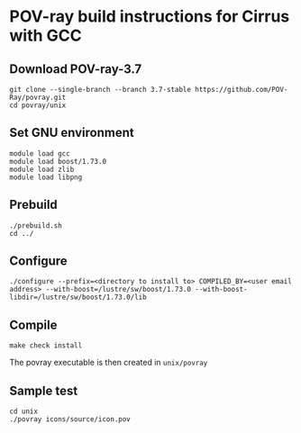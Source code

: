 # POV-ray build instructions for Cirrus with GCC


## Download POV-ray-3.7
```
git clone --single-branch --branch 3.7-stable https://github.com/POV-Ray/povray.git
cd povray/unix
```

## Set GNU environment

```
module load gcc
module load boost/1.73.0
module load zlib
module load libpng

```

## Prebuild 

```
./prebuild.sh
cd ../
```

## Configure 

```
./configure --prefix=<directory to install to> COMPILED_BY=<user email address> --with-boost=/lustre/sw/boost/1.73.0 --with-boost-libdir=/lustre/sw/boost/1.73.0/lib
```

## Compile

```
make check install
```

The povray executable is then created in `unix/povray`


## Sample test

```
cd unix
./povray icons/source/icon.pov
```
